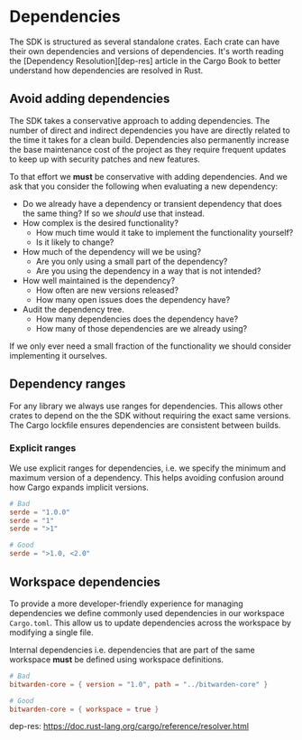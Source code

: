 # Dependencies

The SDK is structured as several standalone crates. Each crate can have their own dependencies and
versions of dependencies. It's worth reading the [Dependency Resolution][dep-res] article in the
Cargo Book to better understand how dependencies are resolved in Rust.

## Avoid adding dependencies

The SDK takes a conservative approach to adding dependencies. The number of direct and indirect
dependencies you have are directly related to the time it takes for a clean build. Dependencies also
permanently increase the base maintenance cost of the project as they require frequent updates to
keep up with security patches and new features.

To that effort we **must** be conservative with adding dependencies. And we ask that you consider
the following when evaluating a new dependency:

- Do we already have a dependency or transient dependency that does the same thing? If so we
  _should_ use that instead.
- How complex is the desired functionality?
  - How much time would it take to implement the functionality yourself?
  - Is it likely to change?
- How much of the dependency will we be using?
  - Are you only using a small part of the dependency?
  - Are you using the dependency in a way that is not intended?
- How well maintained is the dependency?
  - How often are new versions released?
  - How many open issues does the dependency have?
- Audit the dependency tree.
  - How many dependencies does the dependency have?
  - How many of those dependencies are we already using?

If we only ever need a small fraction of the functionality we should consider implementing it
ourselves.

## Dependency ranges

For any library we always use ranges for dependencies. This allows other crates to depend on the the
SDK without requiring the exact same versions. The Cargo lockfile ensures dependencies are
consistent between builds.

### Explicit ranges

We use explicit ranges for dependencies, i.e. we specify the minimum and maximum version of a
dependency. This helps avoiding confusion around how Cargo expands implicit versions.

```toml
# Bad
serde = "1.0.0"
serde = "1"
serde = ">1"

# Good
serde = ">1.0, <2.0"
```

## Workspace dependencies

To provide a more developer-friendly experience for managing dependencies we define commonly used
dependencies in our workspace `Cargo.toml`. This allow us to update dependencies across the
workspace by modifying a single file.

Internal dependencies i.e. dependencies that are part of the same workspace **must** be defined
using workspace definitions.

```toml
# Bad
bitwarden-core = { version = "1.0", path = "../bitwarden-core" }

# Good
bitwarden-core = { workspace = true }
```

dep-res: https://doc.rust-lang.org/cargo/reference/resolver.html
